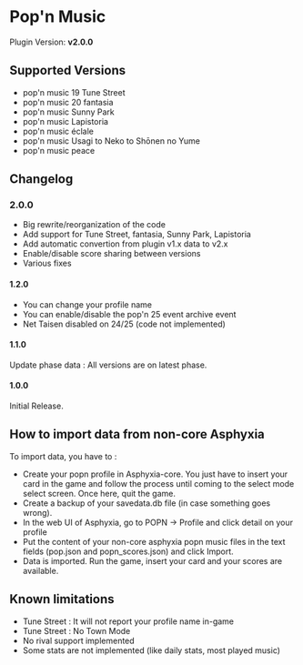 # Pop'n Music

Plugin Version: **v2.0.0**

## Supported Versions
- pop'n music 19 Tune Street
- pop'n music 20 fantasia
- pop'n music Sunny Park
- pop'n music Lapistoria
- pop'n music éclale
- pop'n music Usagi to Neko to Shōnen no Yume
- pop'n music peace

## Changelog

### 2.0.0
* Big rewrite/reorganization of the code
* Add support for Tune Street, fantasia, Sunny Park, Lapistoria
* Add automatic convertion from plugin v1.x data to v2.x
* Enable/disable score sharing between versions
* Various fixes

#### 1.2.0
* You can change your profile name
* You can enable/disable the pop'n 25 event archive event
* Net Taisen disabled on 24/25 (code not implemented)

#### 1.1.0
Update phase data : All versions are on latest phase.

#### 1.0.0
Initial Release.

## How to import data from non-core Asphyxia
To import data, you have to :
* Create your popn profile in Asphyxia-core. You just have to insert your card in the game and follow the process until coming to the select mode select screen. Once here, quit the game.
* Create a backup of your savedata.db file (in case something goes wrong).
* In the web UI of Asphyxia, go to POPN -> Profile and click detail on your profile
* Put the content of your non-core asphyxia popn music files in the text fields (pop.json and popn_scores.json) and click Import.
* Data is imported. Run the game, insert your card and your scores are available.

## Known limitations
* Tune Street : It will not report your profile name in-game
* Tune Street : No Town Mode
* No rival support implemented
* Some stats are not implemented (like daily stats, most played music)